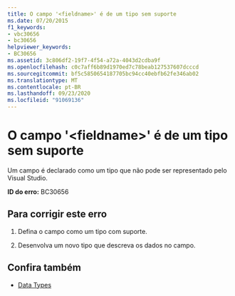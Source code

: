 ```yaml
---
title: O campo '<fieldname>' é de um tipo sem suporte
ms.date: 07/20/2015
f1_keywords:
- vbc30656
- bc30656
helpviewer_keywords:
- BC30656
ms.assetid: 3c806df2-19f7-4f54-a72a-4043d2cdba9f
ms.openlocfilehash: c0c7aff6b89d1970ed7c78beab127537607dcccd
ms.sourcegitcommit: bf5c5850654187705bc94cc40ebfb62fe346ab02
ms.translationtype: MT
ms.contentlocale: pt-BR
ms.lasthandoff: 09/23/2020
ms.locfileid: "91069136"
---
```

# <a name="field-fieldname-is-of-an-unsupported-type"></a>O campo '\<fieldname>' é de um tipo sem suporte

Um campo é declarado como um tipo que não pode ser representado pelo Visual Studio.  
  
 **ID do erro:** BC30656  
  
## <a name="to-correct-this-error"></a>Para corrigir este erro  
  
1. Defina o campo como um tipo com suporte.  
  
2. Desenvolva um novo tipo que descreva os dados no campo.  
  
## <a name="see-also"></a>Confira também

- [Data Types](../language-reference/data-types/index.md)

